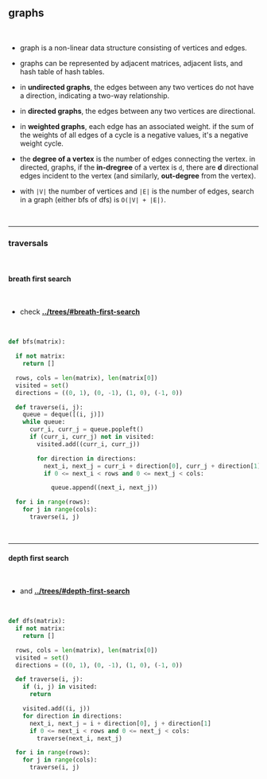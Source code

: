 ## graphs

<br>

* graph is a non-linear data structure consisting of vertices and edges.

* graphs can be represented by adjacent matrices, adjacent lists, and hash table of hash tables.
  
* in **undirected graphs**, the edges between any two vertices do not have a direction, indicating a two-way relationship.
  
* in **directed graphs**, the edges between any two vertices are directional.
  
* in **weighted graphs**, each edge has an associated weight. if the sum of the weights of all edges of a cycle is a negative values, it's a negative weight cycle.
  
* the **degree of a vertex** is the number of edges connecting the vertex. in directed, graphs, if the **in-dregree** of a vertex is `d`, there are **d** directional edges incident to the vertex (and similarly, **out-degree** from the vertex).

* with `|V|` the number of vertices and `|E|` is the number of edges, search in a graph (either bfs of dfs) is `O(|V| + |E|)`.

<br>

---

### traversals

<br>

#### breath first search

<br>

* check **[../trees/#breath-first-search](https://github.com/go-outside-labs/master-algorithms-py/blob/master/trees/README.md#tree-traversal-depth-first-search)**

<br>

```python
def bfs(matrix):

  if not matrix:
    return []

  rows, cols = len(matrix), len(matrix[0])
  visited = set()
  directions = ((0, 1), (0, -1), (1, 0), (-1, 0))

  def traverse(i, j):
    queue = deque([(i, j)])
    while queue:
      curr_i, curr_j = queue.popleft()
      if (curr_i, curr_j) not in visited:
        visited.add((curr_i, curr_j))

        for direction in directions:
          next_i, next_j = curr_i + direction[0], curr_j + direction[1]
          if 0 <= next_i < rows and 0 <= next_j < cols:

            queue.append((next_i, next_j))

  for i in range(rows):
    for j in range(cols):
      traverse(i, j)
```

<br>

----

#### depth first search

<br>

* and **[../trees/#depth-first-search](https://github.com/go-outside-labs/master-algorithms-py/blob/master/trees/README.md#tree-traversal-breath-first-search-level-order)**

<br>

```python
def dfs(matrix):
  if not matrix:
    return []

  rows, cols = len(matrix), len(matrix[0])
  visited = set()
  directions = ((0, 1), (0, -1), (1, 0), (-1, 0))

  def traverse(i, j):
    if (i, j) in visited:
      return

    visited.add((i, j))
    for direction in directions:
      next_i, next_j = i + direction[0], j + direction[1]
      if 0 <= next_i < rows and 0 <= next_j < cols:
        traverse(next_i, next_j)

  for i in range(rows):
    for j in range(cols):
      traverse(i, j)
```
  
